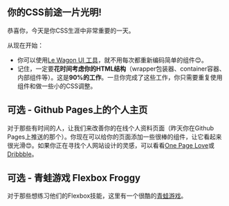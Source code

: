 ## 你的CSS前途一片光明!

恭喜你，今天是你CSS生涯中非常重要的一天。

从现在开始：

- 你可以使用[Le Wagon UI 工具](https://uikit.lewagon.com/)，就不用每次都重新编码简单的组件😊。
- 记住，一定要**花时间考虑你的HTML结构**（wrapper包装器、container容器、内部组件等）。这是**90%的工作**。一旦你完成了这些工作，你只需要重复使用组件和做一些小的CSS调整。

## 可选 - Github Pages上的个人主页

对于那些有时间的人，让我们来改善你的在线个人资料页面（昨天你在Github Pages上推送的那个）。你现在可以给你的页面添加一些很棒的组件，让它看起来很光滑😍。如果你正在寻找个人网站设计的灵感，可以看看[One Page Love](https://onepagelove.com/)或[Dribbble](https://dribbble.com/search?q=personal)。

## 可选 - 青蛙游戏 Flexbox Froggy

对于那些想练习他们的Flexbox技能，这里有一个很酷的[青蛙游戏](http://flexboxfroggy.com/)。
